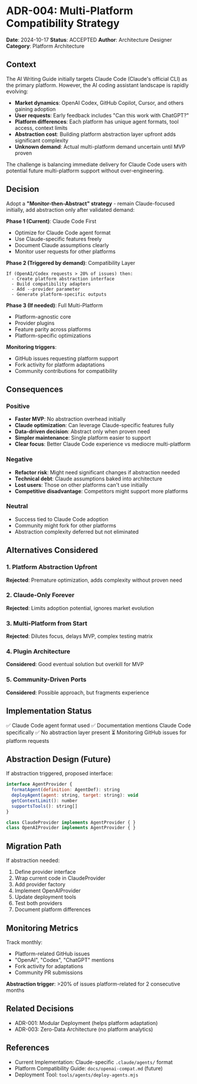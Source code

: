 # ADR-004: Multi-Platform Compatibility Strategy

**Date**: 2024-10-17
**Status**: ACCEPTED
**Author**: Architecture Designer
**Category**: Platform Architecture

## Context

The AI Writing Guide initially targets Claude Code (Claude's official CLI) as the primary platform. However, the AI coding assistant landscape is rapidly evolving:

- **Market dynamics**: OpenAI Codex, GitHub Copilot, Cursor, and others gaining adoption
- **User requests**: Early feedback includes "Can this work with ChatGPT?"
- **Platform differences**: Each platform has unique agent formats, tool access, context limits
- **Abstraction cost**: Building platform abstraction layer upfront adds significant complexity
- **Unknown demand**: Actual multi-platform demand uncertain until MVP proven

The challenge is balancing immediate delivery for Claude Code users with potential future multi-platform support without over-engineering.

## Decision

Adopt a **"Monitor-then-Abstract" strategy** - remain Claude-focused initially, add abstraction only after validated demand:

**Phase 1 (Current)**: Claude Code First
- Optimize for Claude Code agent format
- Use Claude-specific features freely
- Document Claude assumptions clearly
- Monitor user requests for other platforms

**Phase 2 (Triggered by demand)**: Compatibility Layer
```text
If (OpenAI/Codex requests > 20% of issues) then:
  - Create platform abstraction interface
  - Build compatibility adapters
  - Add --provider parameter
  - Generate platform-specific outputs
```

**Phase 3 (If needed)**: Full Multi-Platform
- Platform-agnostic core
- Provider plugins
- Feature parity across platforms
- Platform-specific optimizations

**Monitoring triggers**:
- GitHub issues requesting platform support
- Fork activity for platform adaptations
- Community contributions for compatibility

## Consequences

### Positive
- **Faster MVP**: No abstraction overhead initially
- **Claude optimization**: Can leverage Claude-specific features fully
- **Data-driven decision**: Abstract only when proven need
- **Simpler maintenance**: Single platform easier to support
- **Clear focus**: Better Claude Code experience vs mediocre multi-platform

### Negative
- **Refactor risk**: Might need significant changes if abstraction needed
- **Technical debt**: Claude assumptions baked into architecture
- **Lost users**: Those on other platforms can't use initially
- **Competitive disadvantage**: Competitors might support more platforms

### Neutral
- Success tied to Claude Code adoption
- Community might fork for other platforms
- Abstraction complexity deferred but not eliminated

## Alternatives Considered

### 1. Platform Abstraction Upfront
**Rejected**: Premature optimization, adds complexity without proven need

### 2. Claude-Only Forever
**Rejected**: Limits adoption potential, ignores market evolution

### 3. Multi-Platform from Start
**Rejected**: Dilutes focus, delays MVP, complex testing matrix

### 4. Plugin Architecture
**Considered**: Good eventual solution but overkill for MVP

### 5. Community-Driven Ports
**Considered**: Possible approach, but fragments experience

## Implementation Status

✅ Claude Code agent format used
✅ Documentation mentions Claude Code specifically
✅ No abstraction layer present
⏳ Monitoring GitHub issues for platform requests

## Abstraction Design (Future)

If abstraction triggered, proposed interface:

```javascript
interface AgentProvider {
  formatAgent(definition: AgentDef): string
  deployAgent(agent: string, target: string): void
  getContextLimit(): number
  supportsTools(): string[]
}

class ClaudeProvider implements AgentProvider { }
class OpenAIProvider implements AgentProvider { }
```

## Migration Path

If abstraction needed:
1. Define provider interface
2. Wrap current code in ClaudeProvider
3. Add provider factory
4. Implement OpenAIProvider
5. Update deployment tools
6. Test both providers
7. Document platform differences

## Monitoring Metrics

Track monthly:
- Platform-related GitHub issues
- "OpenAI", "Codex", "ChatGPT" mentions
- Fork activity for adaptations
- Community PR submissions

**Abstraction trigger**: >20% of issues platform-related for 2 consecutive months

## Related Decisions

- ADR-001: Modular Deployment (helps platform adaptation)
- ADR-003: Zero-Data Architecture (no platform analytics)

## References

- Current Implementation: Claude-specific `.claude/agents/` format
- Platform Compatibility Guide: `docs/openai-compat.md` (future)
- Deployment Tool: `tools/agents/deploy-agents.mjs`